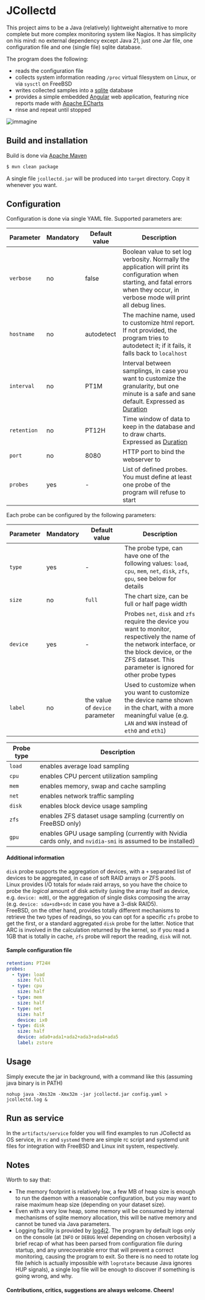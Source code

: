 # JCollectd

This project aims to be a Java (relatively) lightweight alternative to more complete but more complex monitoring system like Nagios.
It has simplicity on his mind: no external dependency except Java 21, just one Jar file, one configuration file and one (single file) sqlite database.

The program does the following:

* reads the configuration file
* collects system information reading `/proc` virtual filesystem on Linux, or via `sysctl` on FreeBSD
* writes collected samples into a [sqlite](https://www.sqlite.org/) database
* provides a simple embedded [Angular](https://angular.io/) web application, featuring nice reports made with [Apache ECharts](https://echarts.apache.org/en/index.html)
* rinse and repeat until stopped

![immagine](https://github.com/GilGalaad/JCollectd/assets/18036990/73ff1916-b9ab-4f7c-b48d-212225c74955)

## Build and installation

Build is done via [Apache Maven](https://maven.apache.org/)

```bash
$ mvn clean package
```

A single file `jcollectd.jar` will be produced into `target` directory. Copy it whenever you want.

## Configuration

Configuration is done via single YAML file.
Supported parameters are:

| Parameter   | Mandatory | Default value | Description                                                                                                                                                                                                                                                                       |
|-------------|-----------|---------------|-----------------------------------------------------------------------------------------------------------------------------------------------------------------------------------------------------------------------------------------------------------------------------------|
| `verbose`   | no        | false         | Boolean value to set log verbosity. Normally the application will print its configuration when starting, and fatal errors when they occur, in verbose mode will print all debug lines.                                                                                            |
| `hostname`  | no        | autodetect    | The machine name, used to customize html report. If not provided, the program tries to autodetect it; if it fails, it falls back to `localhost`                                                                                                                                   |
| `interval`  | no        | PT1M          | Interval between samplings, in case you want to customize the granularity, but one minute is a safe and sane default. Expressed as [Duration](https://docs.oracle.com/en%2Fjava%2Fjavase%2F21%2Fdocs%2Fapi%2F%2F/java.base/java/time/Duration.html#parse(java.lang.CharSequence)) |
| `retention` | no        | PT12H         | Time window of data to keep in the database and to draw charts. Expressed as [Duration](https://docs.oracle.com/en%2Fjava%2Fjavase%2F21%2Fdocs%2Fapi%2F%2F/java.base/java/time/Duration.html#parse(java.lang.CharSequence))                                                       |
| `port`      | no        | 8080          | HTTP port to bind the webserver to                                                                                                                                                                                                                                                |
| `probes`    | yes       | -             | List of defined probes. You must define at least one probe of the program will refuse to start                                                                                                                                                                                    |

Each probe can be configured by the following parameters:

| Parameter | Mandatory | Default value                   | Description                                                                                                                                                                                                     |
|-----------|-----------|---------------------------------|-----------------------------------------------------------------------------------------------------------------------------------------------------------------------------------------------------------------|
| `type`    | yes       | -                               | The probe type, can have one of the following values: `load`, `cpu`, `mem`, `net`, `disk`, `zfs`, `gpu`, see below for details                                                                                  |
| `size`    | no        | `full`                          | The chart size, can be full or half page width                                                                                                                                                                  |
| `device`  | yes       | -                               | Probes `net`, `disk` and `zfs` require the device you want to monitor, respectively the name of the network interface, or the block device, or the ZFS dataset. This parameter is ignored for other probe types |
| `label`   | no        | the value of `device` parameter | Used to customize when you want to customize the device name shown in the chart, with a more meaningful value (e.g. `LAN` and `WAN` instead of `eth0` and `eth1`)                                               |

| Probe type | Description                                                                                                |
|------------|------------------------------------------------------------------------------------------------------------|
| `load`     | enables average load sampling                                                                              |
| `cpu`      | enables CPU percent utilization sampling                                                                   |
| `mem`      | enables memory, swap and cache sampling                                                                    |
| `net`      | enables network traffic sampling                                                                           |
| `disk`     | enables block device usage sampling                                                                        |
| `zfs`      | enables ZFS dataset usage sampling (currently on FreeBSD only)                                             |
| `gpu`      | enables GPU usage sampling (currently with Nvidia cards only, and `nvidia-smi` is assumed to be installed) |

#### Additional information

`disk` probe supports the aggregation of devices, with a `+` separated list of devices to be aggregated, in case of soft RAID arrays or ZFS pools.\
Linux provides I/O totals for `mdadm` raid arrays, so you have the choice to probe the *logical* amount of disk activity (using the array itself as device, e.g. `device: md0`), or the aggregation of single disks composing the array (e.g. `device: sda+sdb+sdc` in case you have a 3-disk RAID5).\
FreeBSD, on the other hand, provides totally different mechanisms to retrieve the two types of readings, so you can opt for a specific `zfs` probe to get the first, or a standard aggregated `disk` probe for the latter. Notice that ARC is involved in the calculation returned by the kernel, so if you read a 1GB that is totally in cache, `zfs` probe will report the reading, `disk` will not.

#### Sample configuration file

```yaml
retention: PT24H
probes:
  - type: load
    size: full
  - type: cpu
    size: half
  - type: mem
    size: half
  - type: net
    size: half
    device: ix0
  - type: disk
    size: half
    device: ada0+ada1+ada2+ada3+ada4+ada5
    label: zstore
```

## Usage

Simply execute the jar in background, with a command like this (assuming java binary is in PATH)

```
nohup java -Xms32m -Xmx32m -jar jcollectd.jar config.yaml > jcollectd.log &
```

## Run as service

In the `artifacts/service` folder you will find examples to run JCollectd as OS service, in `rc` and `systemd` there are simple rc script and systemd unit files for integration with FreeBSD and Linux init system, respectively.

## Notes

Worth to say that:

* The memory footprint is relatively low, a few MB of heap size is enough to run the daemon with a reasonable configuration, but you may want to raise maximum heap size (depending on your dataset size).
* Even with a very low heap, some memory will be consumed by internal mechanisms of sqlite memory allocation, this will be native memory and cannot be tuned via Java parameters.
* Logging facility is provided by [log4j2](https://logging.apache.org/log4j/2.x/). The program by default logs only on the console (at `INFO` or `DEBUG` level depending on chosen verbosity) a brief recap of what has been parsed from configuration file during startup, and any unrecoverable error that will prevent a correct monitoring, causing the program to exit. So there is no need to rotate log file (which is actually impossible with `logrotate` because Java ignores HUP signals), a single log file will be enough to discover if something is going wrong, and why.

#### Contributions, critics, suggestions are always welcome. Cheers!
